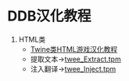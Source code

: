 # DDB汉化教程
1. HTML类  
   - [Twine类HTML游戏汉化教程](Twine类HTML游戏汉化教程.md)
   - 提取文本→[twee_Extract.tpm](twee_Extract.tpm)
   - 注入翻译→[twee_Inject.tpm](twee_Inject.tpm)
    
